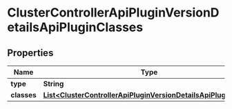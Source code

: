 

# ClusterControllerApiPluginVersionDetailsApiPluginClasses


## Properties

| Name | Type | Description | Notes |
|------------ | ------------- | ------------- | -------------|
|**type** | **String** |  |  |
|**classes** | [**List&lt;ClusterControllerApiPluginVersionDetailsApiPluginClass&gt;**](ClusterControllerApiPluginVersionDetailsApiPluginClass.md) |  |  |



